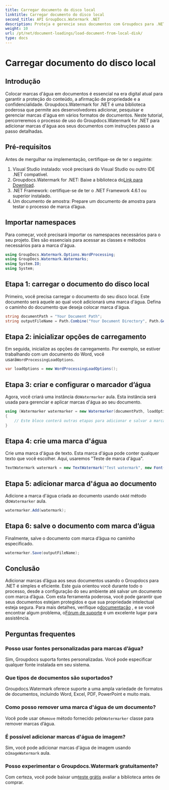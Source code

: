 ```yaml
---
title: Carregar documento do disco local
linktitle: Carregar documento do disco local
second_title: API GroupDocs.Watermark .NET
description: Proteja e gerencie seus documentos com Groupdocs para .NET. Siga nosso guia detalhado para adicionar marcas d'água perfeitamente.
weight: 10
url: /pt/net/document-loadings/load-document-from-local-disk/
type: docs
---
```

# Carregar documento do disco local

## Introdução
Colocar marcas d'água em documentos é essencial na era digital atual para garantir a proteção do conteúdo, a afirmação de propriedade e a confidencialidade. Groupdocs.Watermark for .NET é uma biblioteca poderosa que permite aos desenvolvedores adicionar, pesquisar e gerenciar marcas d'água em vários formatos de documentos. Neste tutorial, percorreremos o processo de uso do Groupdocs.Watermark for .NET para adicionar marcas d'água aos seus documentos com instruções passo a passo detalhadas.
## Pré-requisitos
Antes de mergulhar na implementação, certifique-se de ter o seguinte:
1. Visual Studio instalado: você precisará do Visual Studio ou outro IDE .NET compatível.
2.  Groupdocs.Watermark for .NET: Baixe a biblioteca do[Link para Download](https://releases.groupdocs.com/Watermark/net/).
3. .NET Framework: certifique-se de ter o .NET Framework 4.6.1 ou superior instalado.
4. Um documento de amostra: Prepare um documento de amostra para testar o processo de marca d’água.
## Importar namespaces
Para começar, você precisará importar os namespaces necessários para o seu projeto. Eles são essenciais para acessar as classes e métodos necessários para a marca d'água.
```csharp
using GroupDocs.Watermark.Options.WordProcessing;
using GroupDocs.Watermark.Watermarks;
using System.IO;
using System;
```
## Etapa 1: carregar o documento do disco local
Primeiro, você precisa carregar o documento do seu disco local. Este documento será aquele ao qual você adicionará uma marca d'água.
Defina o caminho do documento que deseja colocar marca d'água.
```csharp
string documentPath = "Your Document Path";
string outputFileName = Path.Combine("Your Document Directory", Path.GetFileName(documentPath));
```
## Etapa 2: inicializar opções de carregamento
 Em seguida, inicialize as opções de carregamento. Por exemplo, se estiver trabalhando com um documento do Word, você usará`WordProcessingLoadOptions`.
```csharp
var loadOptions = new WordProcessingLoadOptions();
```
## Etapa 3: criar e configurar o marcador d’água
 Agora, você criará uma instância do`Watermarker` aula. Esta instância será usada para gerenciar e aplicar marcas d'água ao seu documento.
```csharp
using (Watermarker watermarker = new Watermarker(documentPath, loadOptions))
{
    // Este bloco conterá outras etapas para adicionar e salvar a marca d’água
}
```
## Etapa 4: crie uma marca d'água
Crie uma marca d'água de texto. Esta marca d'água pode conter qualquer texto que você escolher. Aqui, usaremos "Teste de marca d'água".
```csharp
TextWatermark watermark = new TextWatermark("Test watermark", new Font("Arial", 12));
```
## Etapa 5: adicionar marca d'água ao documento
Adicione a marca d'água criada ao documento usando o`Add` método do`Watermarker` aula.
```csharp
watermarker.Add(watermark);
```
## Etapa 6: salve o documento com marca d’água
Finalmente, salve o documento com marca d’água no caminho especificado.
```csharp
watermarker.Save(outputFileName);
```

## Conclusão
Adicionar marcas d’água aos seus documentos usando o Groupdocs para .NET é simples e eficiente. Este guia orientou você durante todo o processo, desde a configuração do seu ambiente até salvar um documento com marca d’água. Com esta ferramenta poderosa, você pode garantir que seus documentos estejam protegidos e que sua propriedade intelectual esteja segura. 
 Para mais detalhes, verifique o[documentação](https://tutorials.groupdocs.com/Watermark/net/) , e se você encontrar algum problema, o[Fórum de suporte](https://forum.groupdocs.com/c/watermark/19) é um excelente lugar para assistência. 
## Perguntas frequentes
### Posso usar fontes personalizadas para marcas d’água?
Sim, Groupdocs suporta fontes personalizadas. Você pode especificar qualquer fonte instalada em seu sistema.
### Que tipos de documentos são suportados?
Groupdocs.Watermark oferece suporte a uma ampla variedade de formatos de documentos, incluindo Word, Excel, PDF, PowerPoint e muito mais.
### Como posso remover uma marca d'água de um documento?
 Você pode usar o`Remove` método fornecido pelo`Watermarker` classe para remover marcas d’água.
### É possível adicionar marcas d'água de imagem?
 Sim, você pode adicionar marcas d'água de imagem usando o`ImageWatermark` aula.
### Posso experimentar o Groupdocs.Watermark gratuitamente?
 Com certeza, você pode baixar um[teste grátis](https://releases.groupdocs.com/) avaliar a biblioteca antes de comprar.